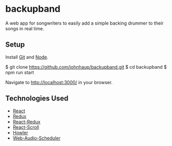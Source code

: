 # backupband
A web app for songwriters to easily add a simple backing drummer to their songs in real time.

## Setup
Install [Git](https://git-scm.com/) and [Node](https://nodejs.org/en/).

$ git clone https://github.com/johnhaup/backupband.git
$ cd backupband
$ npm run start

Navigate to [http://localhost:3000/](http://localhost:3000/) in your browser.

## Technologies Used
 * [React](https://facebook.github.io/react/)
 * [Redux](http://redux.js.org/)
 * [React-Redux](https://github.com/reactjs/react-redux)
 * [React-Scroll](https://github.com/fisshy/react-scroll)
 * [Howler](https://howlerjs.com/)
 * [Web-Audio-Scheduler](https://github.com/mohayonao/web-audio-scheduler)
